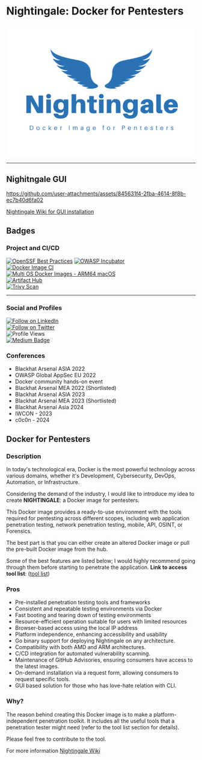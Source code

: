 # Nightingale: Docker for Pentesters

![Nightingale Logo](https://raw.githubusercontent.com/OWASP/www-project-nightingale/main/assets/images/Nightingale.png)

---
## Nighitngale GUI
https://github.com/user-attachments/assets/845631f4-2fba-4614-8f8b-ec7b40d6fa02

[Nightingale Wiki for GUI installation](https://github.com/RAJANAGORI/Nightingale/wiki/4.-Installation-and-Setup#nightingale-console---a-webapp-version-of-old-school-nigtingale-cli)

## Badges

### Project and CI/CD
[![OpenSSF Best Practices](https://www.bestpractices.dev/projects/7881/badge)](https://www.bestpractices.dev/projects/7881)
[![OWASP Incubator](https://img.shields.io/badge/owasp-incubator-blue.svg)](https://www.owasp.org/index.php/Category:OWASP_Project#tab=Project_Inventory)  
[![Docker Image CI](https://github.com/RAJANAGORI/Nightingale/actions/workflows/docker-image.yaml/badge.svg)](https://github.com/RAJANAGORI/Nightingale/actions/workflows/docker-image.yaml)  
[![Multi OS Docker Images - ARM64 macOS](https://github.com/RAJANAGORI/Nightingale/actions/workflows/multi-os-arm64.yaml/badge.svg)](https://github.com/RAJANAGORI/Nightingale/actions/workflows/multi-os-arm64.yaml)  
[![Artifact Hub](https://img.shields.io/endpoint?url=https://artifacthub.io/badge/repository/nightingale)](https://artifacthub.io/packages/search?repo=nightingale)  
[![Trivy Scan](https://github.com/RAJANAGORI/Nightingale/actions/workflows/trivy.yml/badge.svg)](https://github.com/RAJANAGORI/Nightingale/actions/workflows/trivy.yml)

---

### Social and Profiles
[![Follow on LinkedIn](https://img.shields.io/badge/-Follow-black?style=social&logo=Linkedin)](https://www.linkedin.com/in/raja-nagori/)  
[![Follow on Twitter](https://img.shields.io/twitter/follow/RajaNagori7?style=social&label=Follow)](https://twitter.com/RajaNagori7)  
![Profile Views](https://komarev.com/ghpvc/?username=www-project-nightingale&color=blue)  
[![Medium Badge](https://img.shields.io/badge/-@rajanagori-03a57a?style=flat-square&labelColor=000000&logo=Medium&link=https://medium.com/@rajanagori)](https://medium.com/@rajanagori)

### Conferences
- Blackhat Arsenal ASIA 2022
- OWASP Global AppSec EU 2022
- Docker community hands-on event
- Blackhat Arsenal MEA 2022 (Shortlisted)
- Blackhat Arsenal ASIA 2023
- Blackhat Arsenal MEA 2023 (Shortlisted)
- Blackhat Arsenal Asia 2024
- IWCON - 2023
- c0c0n - 2024

## Docker for Pentesters

### Description
In today's technological era, Docker is the most powerful technology across various domains, whether it's Development, Cybersecurity, DevOps, Automation, or Infrastructure.

Considering the demand of the industry, I would like to introduce my idea to create **NIGHTINGALE**: a Docker image for pentesters.

This Docker image provides a ready-to-use environment with the tools required for pentesting across different scopes, including web application penetration testing, network penetration testing, mobile, API, OSINT, or Forensics.

The best part is that you can either create an altered Docker image or pull the pre-built Docker image from the hub.

Some of the best features are listed below; I would highly recommend going through them before starting to penetrate the application. **Link to access tool list**: ([tool list](https://github.com/RAJANAGORI/Nightingale/wiki/6.-Tools-list))

### Pros
- Pre-installed penetration testing tools and frameworks
- ﻿﻿Consistent and repeatable testing environments via Docker
- ﻿﻿Fast booting and tearing down of testing environments
- ﻿﻿Resource-efficient operation suitable for users with limited resources
- ﻿﻿Browser-based access using the local IP address
- ﻿﻿Platform independence, enhancing accessibility and usability
- ﻿﻿Go binary support for deploying Nightingale on any architecture.
- ﻿﻿Compatibility with both AMD and ARM architectures.
- ﻿﻿C/CD integration for automated vulnerability scanning.
- ﻿﻿Maintenance of GitHub Advisories, ensuring consumers have access to the latest images.
- ﻿﻿On-demand installation via a request form, allowing consumers to request specific tools.
- ﻿﻿GUI based solution for those who has love-hate relation with CLI.

### Why?
The reason behind creating this Docker image is to make a platform-independent penetration toolkit. It includes all the useful tools that a penetration tester might need (refer to the tool list section for details).

Please feel free to contribute to the tool.

For more information [Nightingale Wiki](https://github.com/RAJANAGORI/Nightingale/wiki/1.-Nightingale-Docker-for-Pentesters)

